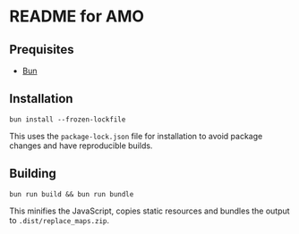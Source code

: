 # README for AMO

## Prequisites

- [Bun](https://bun.sh/)

## Installation

```shell
bun install --frozen-lockfile
```

This uses the `package-lock.json` file for installation to avoid package changes and have reproducible builds.

## Building

```shell
bun run build && bun run bundle
```

This minifies the JavaScript, copies static resources and bundles the output to `.dist/replace_maps.zip`.
